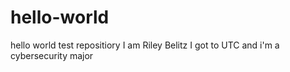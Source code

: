 # hello-world
hello world test repositiory
I am Riley Belitz
I got to UTC
and i'm a cybersecurity major
